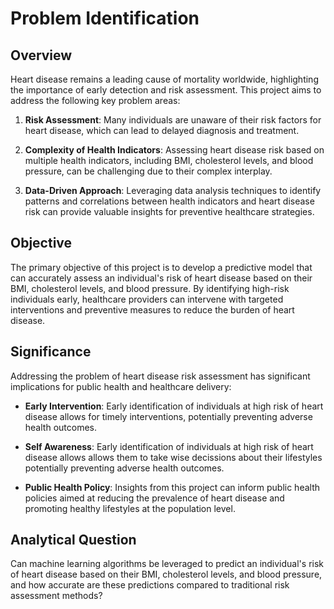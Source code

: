 # Problem Identification

## Overview

Heart disease remains a leading cause of mortality worldwide, highlighting the importance of early detection and risk assessment. This project aims to address the following key problem areas:

1. **Risk Assessment**: Many individuals are unaware of their risk factors for heart disease, which can lead to delayed diagnosis and treatment.
   
2. **Complexity of Health Indicators**: Assessing heart disease risk based on multiple health indicators, including BMI, cholesterol levels, and blood pressure, can be challenging due to their complex interplay.

3. **Data-Driven Approach**: Leveraging data analysis techniques to identify patterns and correlations between health indicators and heart disease risk can provide valuable insights for preventive healthcare strategies.

## Objective

The primary objective of this project is to develop a predictive model that can accurately assess an individual's risk of heart disease based on their BMI, cholesterol levels, and blood pressure. By identifying high-risk individuals early, healthcare providers can intervene with targeted interventions and preventive measures to reduce the burden of heart disease.

## Significance

Addressing the problem of heart disease risk assessment has significant implications for public health and healthcare delivery:

- **Early Intervention**: Early identification of individuals at high risk of heart disease allows for timely interventions, potentially preventing adverse health outcomes.
  
- **Self Awareness**: Early identification of individuals at high risk of heart disease allows allows them to take wise decissions about their lifestyles potentially preventing adverse health outcomes.
  
- **Public Health Policy**: Insights from this project can inform public health policies aimed at reducing the prevalence of heart disease and promoting healthy lifestyles at the population level.

## Analytical Question

Can machine learning algorithms be leveraged to predict an individual's risk of heart disease based on their BMI, cholesterol levels, and blood pressure, and how accurate are these predictions compared to traditional risk assessment methods?

